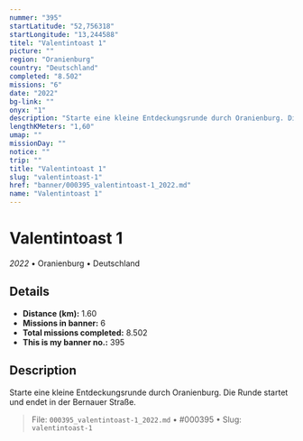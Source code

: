 ```yaml
---
nummer: "395"
startLatitude: "52,756318"
startLongitude: "13,244588"
titel: "Valentintoast 1"
picture: ""
region: "Oranienburg"
country: "Deutschland"
completed: "8.502"
missions: "6"
date: "2022"
bg-link: ""
onyx: "1"
description: "Starte eine kleine Entdeckungsrunde durch Oranienburg. Die Runde startet und endet in der Bernauer Straße."
lengthKMeters: "1,60"
umap: ""
missionDay: ""
notice: ""
trip: ""
title: "Valentintoast 1"
slug: "valentintoast-1"
href: "banner/000395_valentintoast-1_2022.md"
name: "Valentintoast 1"
---
```

# Valentintoast 1

*2022* • Oranienburg • Deutschland





## Details
- **Distance (km):** 1.60
- **Missions in banner:** 6
- **Total missions completed:** 8.502
- **This is my banner no.:** 395



## Description
Starte eine kleine Entdeckungsrunde durch Oranienburg. Die Runde startet und endet in der Bernauer Straße.




> File: `000395_valentintoast-1_2022.md`
> • #000395
> • Slug: `valentintoast-1`
